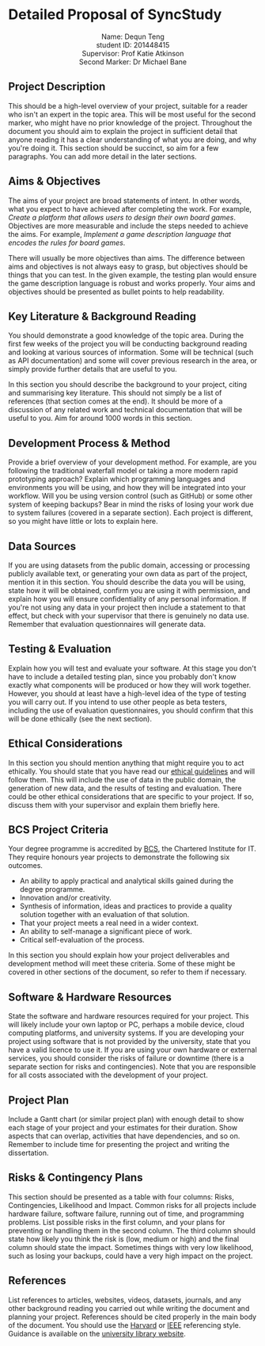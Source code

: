 # Detailed Proposal of SyncStudy



























<center>
    Name: Dequn Teng
</center>
<center>
    student ID: 201448415
</center>
<center>
    Supervisor: Prof Katie Atkinson
</center>
<center>
    Second Marker: Dr Michael Bane
</center>

<div STYLE="page-break-after: always;"></div>

## Project Description

This should be a high-level overview of your project, suitable for a reader who isn't an expert in the topic area. This will be most useful for the second marker, who might have no prior knowledge of the project. Throughout the document you should aim to explain the project in sufficient detail that anyone reading it has a clear understanding of what you are doing, and why you're doing it. This section should be succinct, so aim for a few paragraphs. You can add more detail in the later sections.

## Aims & Objectives

The aims of your project are broad statements of intent. In other words, what you expect to have achieved after completing the work. For example, *Create a platform that allows users to design their own board games*. Objectives are more measurable and include the steps needed to achieve the aims. For example, *Implement a game description language that encodes the rules for board games*.

There will usually be more objectives than aims. The difference between aims and objectives is not always easy to grasp, but objectives should be things that you can test. In the given example, the testing plan would ensure the game description language is robust and works properly. Your aims and objectives should be presented as bullet points to help readability.

## Key Literature & Background Reading

You should demonstrate a good knowledge of the topic area. During the first few weeks of the project you will be conducting background reading and looking at various sources of information. Some will be technical (such as API documentation) and some will cover previous research in the area, or simply provide further details that are useful to you.

In this section you should describe the background to your project, citing and summarising key literature. This should not simply be a list of references (that section comes at the end). It should be more of a discussion of any related work and technical documentation that will be useful to you. Aim for around 1000 words in this section.

## Development Process & Method

Provide a brief overview of your development method. For example, are you following the traditional waterfall model or taking a more modern rapid prototyping approach? Explain which programming languages and environments you will be using, and how they will be integrated into your workflow. Will you be using version control (such as GitHub) or some other system of keeping backups? Bear in mind the risks of losing your work due to system failures (covered in a separate section). Each project is different, so you might have little or lots to explain here.

## Data Sources

If you are using datasets from the public domain, accessing or processing publicly available text, or generating your own data as part of the project, mention it in this section. You should describe the data you will be using, state how it will be obtained, confirm you are using it with permission, and explain how you will ensure confidentiality of any personal information. If you're not using any data in your project then include a statement to that effect, but check with your supervisor that there is genuinely no data use. Remember that evaluation questionnaires will generate data.

## Testing & Evaluation

Explain how you will test and evaluate your software. At this stage you don't have to include a detailed testing plan, since you probably don't know exactly what components will be produced or how they will work together. However, you should at least have a high-level idea of the type of testing you will carry out. If you intend to use other people as beta testers, including the use of evaluation questionnaires, you should confirm that this will be done ethically (see the next section).

## Ethical Considerations

In this section you should mention anything that might require you to act ethically. You should state that you have read our [ethical guidelines](https://student.csc.liv.ac.uk/internal/modules/comp390/2020-21/ethics.php) and will follow them. This will include the use of data in the public domain, the generation of new data, and the results of testing and evaluation. There could be other ethical considerations that are specific to your project. If so, discuss them with your supervisor and explain them briefly here.

## BCS Project Criteria

Your degree programme is accredited by [BCS](https://www.bcs.org/), the Chartered Institute for IT. They require honours year projects to demonstrate the following six outcomes.

- An ability to apply practical and analytical skills gained during the degree programme.
- Innovation and/or creativity.
- Synthesis of information, ideas and practices to provide a quality solution together with an evaluation of that solution.
- That your project meets a real need in a wider context.
- An ability to self-manage a significant piece of work.
- Critical self-evaluation of the process.

In this section you should explain how your project deliverables and development method will meet these criteria. Some of these might be covered in other sections of the document, so refer to them if necessary.



## Software & Hardware Resources

State the software and hardware resources required for your project. This will likely include your own laptop or PC, perhaps a mobile device, cloud computing platforms, and university systems. If you are developing your project using software that is not provided by the university, state that you have a valid licence to use it. If you are using your own hardware or external services, you should consider the risks of failure or downtime (there is a separate section for risks and contingencies). Note that you are responsible for all costs associated with the development of your project.

## Project Plan

Include a Gantt chart (or similar project plan) with enough detail to show each stage of your project and your estimates for their duration. Show aspects that can overlap, activities that have dependencies, and so on. Remember to include time for presenting the project and writing the dissertation.

## Risks & Contingency Plans

This section should be presented as a table with four columns: Risks, Contingencies, Likelihood and Impact. Common risks for all projects include hardware failure, software failure, running out of time, and programming problems. List possible risks in the first column, and your plans for preventing or handling them in the second column. The third column should state how likely you think the risk is (low, medium or high) and the final column should state the impact. Sometimes things with very low likelihood, such as losing your backups, could have a very high impact on the project.

## References

List references to articles, websites, videos, datasets, journals, and any other background reading you carried out while writing the document and planning your project. References should be cited properly in the main body of the document. You should use the [Harvard](https://en.wikipedia.org/wiki/Parenthetical_referencing) or [IEEE](https://en.wikipedia.org/wiki/IEEE_style) referencing style. Guidance is available on the [university library website](https://libguides.liverpool.ac.uk/referencing/).